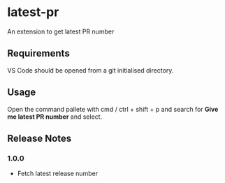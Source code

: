 # latest-pr

An extension to get latest PR number

## Requirements

VS Code should be opened from a git initialised directory.

## Usage

Open the command pallete with cmd / ctrl + shift + p and search for **Give me latest PR number** and select.

## Release Notes

### 1.0.0

- Fetch latest release number
